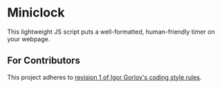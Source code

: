 # Miniclock

This lightweight JS script puts a well-formatted, human-friendly timer on your webpage.

## For Contributors

This project adheres to
[revision 1 of Igor Gorlov's coding style rules](https://igor-gorlov.github.io/coding-style/rev1).
